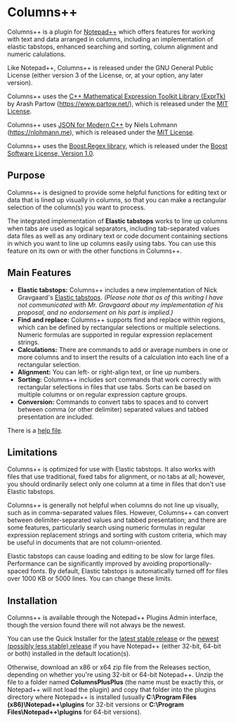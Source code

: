 # Columns++

Columns++ is a plugin for [Notepad++](https://github.com/notepad-plus-plus/notepad-plus-plus) which offers features for working with text and data arranged in columns, including an implementation of elastic tabstops, enhanced searching and sorting, column alignment and numeric calulations.

Like Notepad++, Columns++ is released under the GNU General Public License (either version 3 of the License, or, at your option, any later version).

Columns++ uses the [C++ Mathematical Expression Toolkit Library
(ExprTk)](https://github.com/ArashPartow/exprtk) by Arash Partow (https://www.partow.net/), which is released under the [MIT License](https://www.opensource.org/licenses/MIT).

Columns++ uses [JSON for Modern C++](https://github.com/nlohmann/json) by Niels Lohmann (https://nlohmann.me), which is released under the [MIT License](https://www.opensource.org/licenses/MIT).

Columns++ uses the [Boost.Regex library](https://github.com/boostorg/regex/), which is released under the [Boost Software License, Version 1.0](https://www.boost.org/LICENSE_1_0.txt).

## Purpose

Columns++ is designed to provide some helpful functions for editing text or data that is lined up visually in columns, so that you can make a rectangular selection of the column(s) you want to process.

The integrated implementation of __Elastic tabstops__ works to line up columns when tabs are used as logical separators, including tab-separated values data files as well as any ordinary text or code document containing sections in which you want to line up columns easily using tabs. You can use this feature on its own or with the other functions in Columns++.

## Main Features

* __Elastic tabstops:__ Columns++ includes a new implementation of Nick Gravgaard's [Elastic tabstops](https://nickgravgaard.com/elastic-tabstops/). _(Please note that as of this writing I have not communicated with Mr. Gravgaard about my implementation of his proposal, and no endorsement on his part is implied.)_
* __Find and replace:__ Columns++ supports find and replace within regions, which can be defined by rectangular selections or multiple selections. Numeric formulas are supported in regular expression replacement strings.
* __Calculations:__ There are commands to add or average numbers in one or more columns and to insert the results of a calculation into each line of a rectangular selection.
* __Alignment:__ You can left- or right-align text, or line up numbers.
* __Sorting:__ Columns++ includes sort commands that work correctly with rectangular selections in files that use tabs. Sorts can be based on multiple columns or on regular expression capture groups.
* __Conversion:__ Commands to convert tabs to spaces and to convert between comma (or other delimiter) separated values and tabbed presentation are included.

There is a [help file](https://coises.github.io/ColumnsPlusPlus/help.htm).

## Limitations

Columns++ is optimized for use with Elastic tabstops. It also works with files that use traditional, fixed tabs for alignment, or no tabs at all; however, you should ordinarily select only one column at a time in files that don't use Elastic tabstops.

Columns++ is generally not helpful when columns do not line up visually, such as in comma-separated values files. However, Columns++ can convert between delimiter-separated values and tabbed presentation; and there are some features, particularly search using numeric formulas in regular expression replacement strings and sorting with custom criteria, which may be useful in documents that are not column-oriented.

Elastic tabstops can cause loading and editing to be slow for large files. Performance can be significantly improved by avoiding proportionally-spaced fonts. By default, Elastic tabstops is automatically turned off for files over 1000 KB or 5000 lines. You can change these limits.

## Installation

Columns++ is available through the Notepad++ Plugins Admin interface, though the version found there will not always be the newest.

You can use the Quick Installer for the [latest stable release](https://github.com/Coises/ColumnsPlusPlus/releases/latest/) or the [newest (possibly less stable) release](https://github.com/Coises/ColumnsPlusPlus/releases) if you have Notepad++ (either 32-bit, 64-bit or both) installed in the default location(s).

Otherwise, download an x86 or x64 zip file from the Releases section, depending on whether you're using 32-bit or 64-bit Notepad++. Unzip the file to a folder named __ColumnsPlusPlus__ (the name must be exactly this, or Notepad++ will not load the plugin) and copy that folder into the plugins directory where Notepad++ is installed (usually __C:\Program Files (x86)\Notepad++\plugins__ for 32-bit versions or __C:\Program Files\Notepad++\plugins__ for 64-bit versions).
